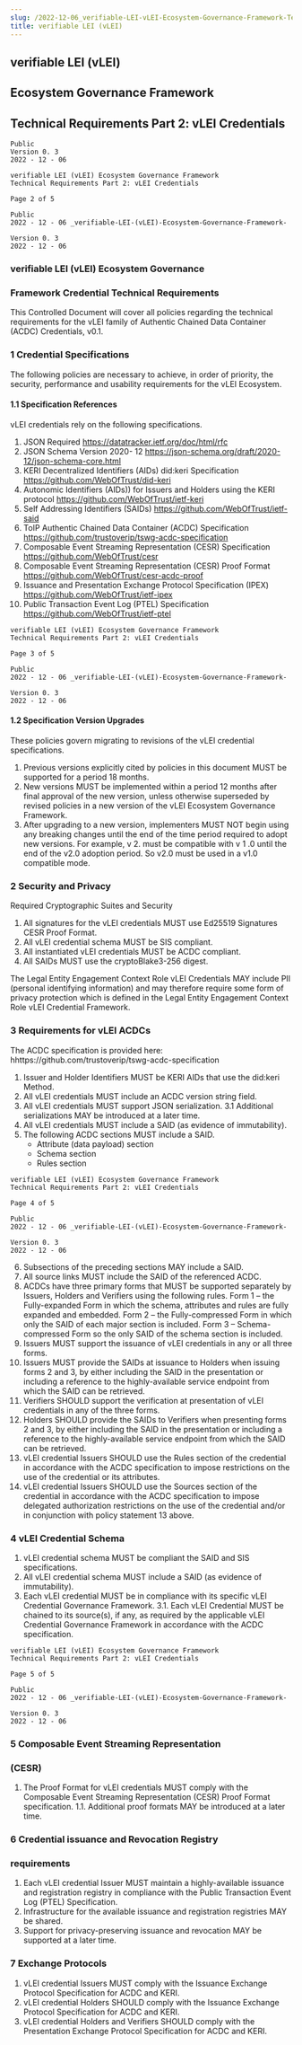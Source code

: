 ```yaml
---
slug: /2022-12-06_verifiable-LEI-vLEI-Ecosystem-Governance-Framework-Technical-Requirements-Part2-vLEI-Credentials_v0.3_work
title: verifiable LEI (vLEI)
---
```


## verifiable LEI (vLEI)

## Ecosystem Governance Framework

## Technical Requirements Part 2: vLEI Credentials

```
Public
Version 0. 3
2022 - 12 - 06
```

```
verifiable LEI (vLEI) Ecosystem Governance Framework
Technical Requirements Part 2: vLEI Credentials
```

```
Page 2 of 5
```

```
Public
2022 - 12 - 06 _verifiable-LEI-(vLEI)-Ecosystem-Governance-Framework-
```

```
Version 0. 3
2022 - 12 - 06
```

### verifiable LEI (vLEI) Ecosystem Governance

### Framework Credential Technical Requirements

This Controlled Document will cover all policies regarding the technical requirements for the vLEI
family of Authentic Chained Data Container (ACDC) Credentials, v0.1.

### 1 Credential Specifications

The following policies are necessary to achieve, in order of priority, the security, performance and
usability requirements for the vLEI Ecosystem.

#### 1.1 Specification References

vLEI credentials rely on the following specifications.

1. JSON Required
   https://datatracker.ietf.org/doc/html/rfc
2. JSON Schema Version 2020- 12
   https://json-schema.org/draft/2020-12/json-schema-core.html
3. KERI Decentralized Identifiers (AIDs) did:keri Specification
   https://github.com/WebOfTrust/did-keri
4. Autonomic Identifiers (AIDs)) for Issuers and Holders using the KERI protocol
   https://github.com/WebOfTrust/ietf-keri
5. Self Addressing Identifiers (SAIDs)
   https://github.com/WebOfTrust/ietf-said
6. ToIP Authentic Chained Data Container (ACDC) Specification
   https://github.com/trustoverip/tswg-acdc-specification
7. Composable Event Streaming Representation (CESR) Specification
   https://github.com/WebOfTrust/cesr
8. Composable Event Streaming Representation (CESR) Proof Format
   https://github.com/WebOfTrust/cesr-acdc-proof
9. Issuance and Presentation Exchange Protocol Specification (IPEX)
   https://github.com/WebOfTrust/ietf-ipex
10. Public Transaction Event Log (PTEL) Specification
    https://github.com/WebOfTrust/ietf-ptel

```
verifiable LEI (vLEI) Ecosystem Governance Framework
Technical Requirements Part 2: vLEI Credentials
```

```
Page 3 of 5
```

```
Public
2022 - 12 - 06 _verifiable-LEI-(vLEI)-Ecosystem-Governance-Framework-
```

```
Version 0. 3
2022 - 12 - 06
```

#### 1.2 Specification Version Upgrades

These policies govern migrating to revisions of the vLEI credential specifications.

1. Previous versions explicitly cited by policies in this document MUST be supported for a
   period 18 months.
2. New versions MUST be implemented within a period 12 months after final approval of the
   new version, unless otherwise superseded by revised policies in a new version of the vLEI
   Ecosystem Governance Framework.
3. After upgrading to a new version, implementers MUST NOT begin using any breaking
   changes until the end of the time period required to adopt new versions. For example, v 2.
   must be compatible with v 1 .0 until the end of the v2.0 adoption period. So v2.0 must be
   used in a v1.0 compatible mode.

### 2 Security and Privacy

Required Cryptographic Suites and Security

1. All signatures for the vLEI credentials MUST use Ed25519 Signatures CESR Proof Format.
2. All vLEI credential schema MUST be SIS compliant.
3. All instantiated vLEI credentials MUST be ACDC compliant.
4. All SAIDs MUST use the cryptoBlake3-256 digest.

The Legal Entity Engagement Context Role vLEI Credentials MAY include PII (personal identifying
information) and may therefore require some form of privacy protection which is defined in the Legal
Entity Engagement Context Role vLEI Credential Framework.

### 3 Requirements for vLEI ACDCs

The ACDC specification is provided here: hhttps://github.com/trustoverip/tswg-acdc-specification

1. Issuer and Holder Identifiers MUST be KERI AIDs that use the did:keri Method.
2. All vLEI credentials MUST include an ACDC version string field.
3. All vLEI credentials MUST support JSON serialization.
   3.1 Additional serializations MAY be introduced at a later time.
4. All vLEI credentials MUST include a SAID (as evidence of immutability).
5. The following ACDC sections MUST include a SAID.
   - Attribute (data payload) section
   - Schema section
   - Rules section

```
verifiable LEI (vLEI) Ecosystem Governance Framework
Technical Requirements Part 2: vLEI Credentials
```

```
Page 4 of 5
```

```
Public
2022 - 12 - 06 _verifiable-LEI-(vLEI)-Ecosystem-Governance-Framework-
```

```
Version 0. 3
2022 - 12 - 06
```

6. Subsections of the preceding sections MAY include a SAID.
7. All source links MUST include the SAID of the referenced ACDC.
8. ACDCs have three primary forms that MUST be supported separately by Issuers, Holders and
   Verifiers using the following rules.
   Form 1 – the Fully-expanded Form in which the schema, attributes and rules are fully
   expanded and embedded.
   Form 2 – the Fully-compressed Form in which only the SAID of each major section is
   included.
   Form 3 – Schema-compressed Form so the only SAID of the schema section is
   included.
9. Issuers MUST support the issuance of vLEI credentials in any or all three forms.
10. Issuers MUST provide the SAIDs at issuance to Holders when issuing forms 2 and 3, by either
    including the SAID in the presentation or including a reference to the highly-available service
    endpoint from which the SAID can be retrieved.
11. Verifiers SHOULD support the verification at presentation of vLEI credentials in any of the
    three forms.
12. Holders SHOULD provide the SAIDs to Verifiers when presenting forms 2 and 3, by either
    including the SAID in the presentation or including a reference to the highly-available service
    endpoint from which the SAID can be retrieved.
13. vLEI credential Issuers SHOULD use the Rules section of the credential in accordance with the
    ACDC specification to impose restrictions on the use of the credential or its attributes.
14. vLEI credential Issuers SHOULD use the Sources section of the credential in accordance with
    the ACDC specification to impose delegated authorization restrictions on the use of the
    credential and/or in conjunction with policy statement 13 above.

### 4 vLEI Credential Schema

1. vLEI credential schema MUST be compliant the SAID and SIS specifications.
2. All vLEI credential schema MUST include a SAID (as evidence of immutability).
3. Each vLEI credential MUST be in compliance with its specific vLEI Credential Governance
   Framework.
   3.1. Each vLEI Credential MUST be chained to its source(s), if any, as required by the
   applicable vLEI Credential Governance Framework in accordance with the ACDC
   specification.

```
verifiable LEI (vLEI) Ecosystem Governance Framework
Technical Requirements Part 2: vLEI Credentials
```

```
Page 5 of 5
```

```
Public
2022 - 12 - 06 _verifiable-LEI-(vLEI)-Ecosystem-Governance-Framework-
```

```
Version 0. 3
2022 - 12 - 06
```

### 5 Composable Event Streaming Representation

### (CESR)

1. The Proof Format for vLEI credentials MUST comply with the Composable Event Streaming
   Representation (CESR) Proof Format specification.
   1.1. Additional proof formats MAY be introduced at a later time.

### 6 Credential issuance and Revocation Registry

### requirements

1. Each vLEI credential Issuer MUST maintain a highly-available issuance and registration
   registry in compliance with the Public Transaction Event Log (PTEL) Specification.
2. Infrastructure for the available issuance and registration registries MAY be shared.
3. Support for privacy-preserving issuance and revocation MAY be supported at a later time.

### 7 Exchange Protocols

1. vLEI credential Issuers MUST comply with the Issuance Exchange Protocol Specification for
   ACDC and KERI.
2. vLEI credential Holders SHOULD comply with the Issuance Exchange Protocol Specification
   for ACDC and KERI.
3. vLEI credential Holders and Verifiers SHOULD comply with the Presentation Exchange
   Protocol Specification for ACDC and KERI.
